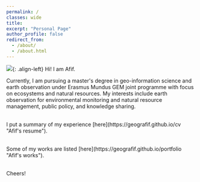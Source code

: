 ```yaml
---
permalink: /
classes: wide
title:
excerpt: "Personal Page"
author_profile: false
redirect_from:
  - /about/
  - /about.html
---
```

![](https://geografif.github.io/images/profile.png){: .align-left} Hi! I am Afif. <p><p>
Currently, I am pursuing a master's degree in geo-information science and earth observation under Erasmus Mundus GEM joint programme with focus on ecosystems and natural resources. My interests include earth observation for environmental monitoring and natural resource management, public policy, and knowledge sharing.
<p><p>
<br>
 I put a summary of my experience [here](https://geografif.github.io/cv "Afif's resume").
<p><p>
<br>
Some of my works are listed [here](https://geografif.github.io/portfolio "Afif's works").
<p><p>
<br>
Cheers!
